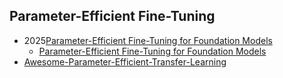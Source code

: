 ## Parameter-Efficient Fine-Tuning
- 2025[Parameter-Efficient Fine-Tuning for Foundation Models](https://arxiv.org/abs/2501.13787)
  - [Parameter-Efficient Fine-Tuning for Foundation Models](https://github.com/THUDM/Awesome-Parameter-Efficient-Fine-Tuning-for-Foundation-Models) 
- [Awesome-Parameter-Efficient-Transfer-Learning](https://github.com/synbol/Awesome-Parameter-Efficient-Transfer-Learning)
